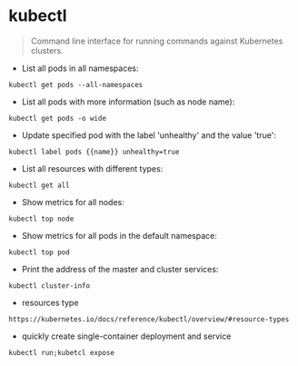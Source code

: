 # kubectl

> Command line interface for running commands against Kubernetes clusters.

- List all pods in all namespaces:

`kubectl get pods --all-namespaces`

- List all pods with more information (such as node name):

`kubectl get pods -o wide`

- Update specified pod with the label 'unhealthy' and the value 'true':

`kubectl label pods {{name}} unhealthy=true`

- List all resources with different types:

`kubectl get all`

- Show metrics for all nodes:

`kubectl top node`

- Show metrics for all pods in the default namespace:

`kubectl top pod`

- Print the address of the master and cluster services:

`kubectl cluster-info`
- resources type

`https://kubernetes.io/docs/reference/kubectl/overview/#resource-types`


- quickly create single-container deployment and service

`kubectl run;kubetcl expose`
